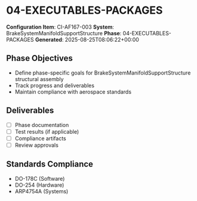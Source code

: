 # 04-EXECUTABLES-PACKAGES

**Configuration Item**: CI-AF167-003
**System**: BrakeSystemManifoldSupportStructure
**Phase**: 04-EXECUTABLES-PACKAGES
**Generated**: 2025-08-25T08:06:22+00:00

## Phase Objectives
- Define phase-specific goals for BrakeSystemManifoldSupportStructure structural assembly
- Track progress and deliverables
- Maintain compliance with aerospace standards

## Deliverables
- [ ] Phase documentation
- [ ] Test results (if applicable)
- [ ] Compliance artifacts
- [ ] Review approvals

## Standards Compliance
- DO-178C (Software)
- DO-254 (Hardware)
- ARP4754A (Systems)

